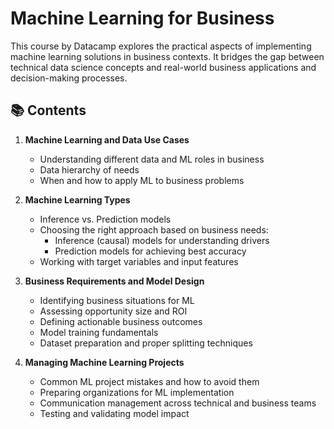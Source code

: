 # Machine Learning for Business

This course by Datacamp explores the practical aspects of implementing machine learning solutions in business contexts. It bridges the gap between technical data science concepts and real-world business applications and decision-making processes.

## 📚 Contents

1. **Machine Learning and Data Use Cases**
   - Understanding different data and ML roles in business
   - Data hierarchy of needs
   - When and how to apply ML to business problems

2. **Machine Learning Types**
   - Inference vs. Prediction models
   - Choosing the right approach based on business needs:
     - Inference (causal) models for understanding drivers
     - Prediction models for achieving best accuracy
   - Working with target variables and input features

3. **Business Requirements and Model Design**
   - Identifying business situations for ML
   - Assessing opportunity size and ROI
   - Defining actionable business outcomes
   - Model training fundamentals
   - Dataset preparation and proper splitting techniques

4. **Managing Machine Learning Projects**
   - Common ML project mistakes and how to avoid them
   - Preparing organizations for ML implementation
   - Communication management across technical and business teams
   - Testing and validating model impact